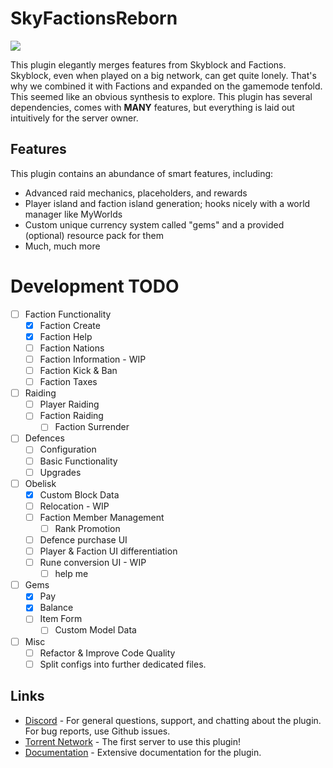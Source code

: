# SkyFactionsReborn  
[![](https://dcbadge.limes.pink/api/server/SwxXMrFdjp)](https://discord.gg/SwxXMrFdjp)

This plugin elegantly merges features from Skyblock and Factions. Skyblock, even when played on a big network, can get quite lonely. That's why we combined it with Factions and expanded on the gamemode tenfold. This seemed like an obvious synthesis to explore. This plugin has several dependencies, comes with **MANY** features, but everything is laid out intuitively for the server owner.

## Features  

This plugin contains an abundance of smart features, including:
- Advanced raid mechanics, placeholders, and rewards
- Player island and faction island generation; hooks nicely with a world manager like MyWorlds
- Custom unique currency system called "gems" and a provided (optional) resource pack for them
- Much, much more

# Development TODO
- [ ] Faction Functionality
    - [x] Faction Create
    - [x] Faction Help
    - [ ] Faction Nations
    - [ ] Faction Information - WIP
    - [ ] Faction Kick & Ban
    - [ ] Faction Taxes

- [ ] Raiding
    - [ ] Player Raiding
    - [ ] Faction Raiding
        - [ ] Faction Surrender

- [ ] Defences
    - [ ] Configuration
    - [ ] Basic Functionality
    - [ ] Upgrades

- [ ] Obelisk
    - [x] Custom Block Data
    - [ ] Relocation - WIP
    - [ ] Faction Member Management
        - [ ] Rank Promotion
    - [ ] Defence purchase UI
    - [ ] Player & Faction UI differentiation
    - [ ] Rune conversion UI - WIP
        - [ ] help me

- [ ] Gems
    - [x] Pay
    - [x] Balance
    - [ ] Item Form
        - [ ] Custom Model Data

- [ ] Misc
    - [ ] Refactor & Improve Code Quality
    - [ ] Split configs into further dedicated files.

## Links
- [Discord](https://discord.gg/Y7DVR9gpwa) - For general questions, support, and chatting about the plugin. For bug reports, use Github issues.
- [Torrent Network](https://www.torrentsmp.com) - The first server to use this plugin!
- [Documentation](https://docs.terrabytedev.com) - Extensive documentation for the plugin.
